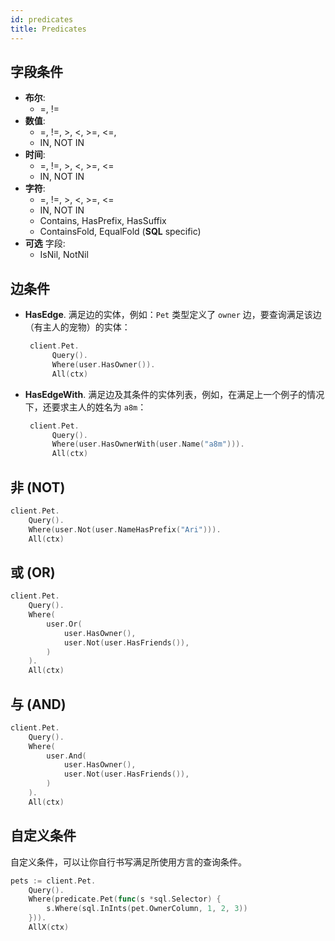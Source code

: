 ```yaml
---
id: predicates
title: Predicates
---
```


## 字段条件

- **布尔**:
  - =, !=
- **数值**:
  - =, !=, >, <, >=, <=,
  - IN, NOT IN
- **时间**:
  - =, !=, >, <, >=, <=
  - IN, NOT IN
- **字符**:
  - =, !=, >, <, >=, <=
  - IN, NOT IN
  - Contains, HasPrefix, HasSuffix
  - ContainsFold, EqualFold (**SQL** specific)
- **可选** 字段:
  - IsNil, NotNil

## 边条件

- **HasEdge**. 满足边的实体，例如：`Pet` 类型定义了 `owner` 边，要查询满足该边（有主人的宠物）的实体：

  ```go
   client.Pet.
		Query().
		Where(user.HasOwner()).
		All(ctx)
  ```

- **HasEdgeWith**. 满足边及其条件的实体列表，例如，在满足上一个例子的情况下，还要求主人的姓名为 `a8m`：
  ```go
   client.Pet.
		Query().
		Where(user.HasOwnerWith(user.Name("a8m"))).
		All(ctx)
  ```


## 非 (NOT)

```go
client.Pet.
	Query().
	Where(user.Not(user.NameHasPrefix("Ari"))).
	All(ctx)
```

## 或 (OR)

```go
client.Pet.
	Query().
	Where(
		user.Or(
			user.HasOwner(),
			user.Not(user.HasFriends()),
		)
	).
	All(ctx)
```

## 与 (AND)

```go
client.Pet.
	Query().
	Where(
		user.And(
			user.HasOwner(),
			user.Not(user.HasFriends()),
		)
	).
	All(ctx)
```

## 自定义条件

自定义条件，可以让你自行书写满足所使用方言的查询条件。

```go
pets := client.Pet.
	Query().
	Where(predicate.Pet(func(s *sql.Selector) {
		s.Where(sql.InInts(pet.OwnerColumn, 1, 2, 3))
	})).
	AllX(ctx)
```